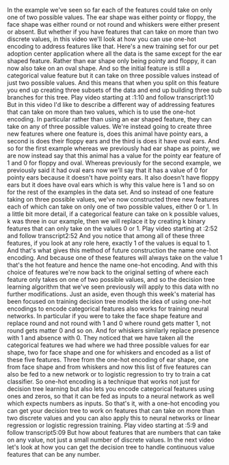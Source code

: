 In the example we've seen so far each of the features could take on only one of two possible values. The ear shape was either pointy or floppy, the face shape was either round or not round and whiskers were either present or absent. But whether if you have features that can take on more than two discrete values, in this video we'll look at how you can use one-hot encoding to address features like that. Here's a new training set for our pet adoption center application where all the data is the same except for the ear shaped feature. Rather than ear shape only being pointy and floppy, it can now also take on an oval shape. And so the initial feature is still a categorical value feature but it can take on three possible values instead of just two possible values. And this means that when you split on this feature you end up creating three subsets of the data and end up building three sub branches for this tree.
Play video starting at :1:10 and follow transcript1:10
But in this video I'd like to describe a different way of addressing features that can take on more than two values, which is to use the one-hot encoding. In particular rather than using an ear shaped feature, they can take on any of three possible values. We're instead going to create three new features where one feature is, does this animal have pointy ears, a second is does their floppy ears and the third is does it have oval ears. And so for the first example whereas we previously had ear shape as pointy, we are now instead say that this animal has a value for the pointy ear feature of 1 and 0 for floppy and oval. Whereas previously for the second example, we previously said it had oval ears now we'll say that it has a value of 0 for pointy ears because it doesn't have pointy ears. It also doesn't have floppy ears but it does have oval ears which is why this value here is 1 and so on for the rest of the examples in the data set. And so instead of one feature taking on three possible values, we've now constructed three new features each of which can take on only one of two possible values, either 0 or 1. In a little bit more detail, if a categorical feature can take on k possible values, k was three in our example, then we will replace it by creating k binary features that can only take on the values 0 or 1.
Play video starting at :2:52 and follow transcript2:52
And you notice that among all of these three features, if you look at any role here, exactly 1 of the values is equal to 1. And that's what gives this method of future construction the name one-hot encoding. And because one of these features will always take on the value 1 that's the hot feature and hence the name one-hot encoding. And with this choice of features we're now back to the original setting of where each feature only takes on one of two possible values, and so the decision tree learning algorithm that we've seen previously will apply to this data with no further modifications. Just an aside, even though this week's material has been focused on training decision tree models the idea of using one-hot encodings to encode categorical features also works for training neural networks. In particular if you were to take the face shape feature and replace round and not round with 1 and 0 where round gets matter 1, not round gets matter 0 and so on. And for whiskers similarly replace presence with 1 and absence with 0. They noticed that we have taken all the categorical features we had where we had three possible values for ear shape, two for face shape and one for whiskers and encoded as a list of these five features. Three from the one-hot encoding of ear shape, one from face shape and from whiskers and now this list of five features can also be fed to a new network or to logistic regression to try to train a cat classifier. So one-hot encoding is a technique that works not just for decision tree learning but also lets you encode categorical features using ones and zeros, so that it can be fed as inputs to a neural network as well which expects numbers as inputs. So that's it, with a one-hot encoding you can get your decision tree to work on features that can take on more than two discrete values and you can also apply this to neural networks or linear regression or logistic regression training.
Play video starting at :5:9 and follow transcript5:09
But how about features that are numbers that can take on any value, not just a small number of discrete values. In the next video let's look at how you can get the decision tree to handle continuous value features that can be any number.